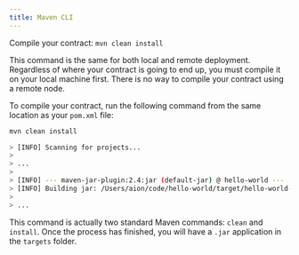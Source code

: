 ```yaml
---
title: Maven CLI
---
```


Compile your contract: `mvn clean install`

This command is the same for both local and remote deployment. Regardless of where your contract is going to end up, you must compile it on your local machine first. There is no way to compile your contract using a remote node.

To compile your contract, run the following command from the same location as your `pom.xml` file:

```bash
mvn clean install

> [INFO] Scanning for projects...
>
> ...
>
> [INFO] --- maven-jar-plugin:2.4:jar (default-jar) @ hello-world ---
> [INFO] Building jar: /Users/aion/code/hello-world/target/hello-world-1.0-SNAPSHOT.jar
>
> ...
```

This command is actually two standard Maven commands: `clean` and `install`. Once the process has finished, you will have a `.jar` application in the `targets` folder.